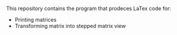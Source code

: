This repository contains the program that prodeces LaTex code for:
* Printing matrices
* Transforming matrix into stepped matrix view
